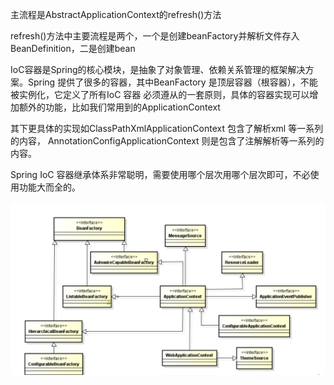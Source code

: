 主流程是AbstractApplicationContext的refresh()方法

refresh()方法中主要流程是两个，一个是创建beanFactory并解析文件存入BeanDefinition，二是创建bean



IoC容器是Spring的核⼼模块，是抽象了对象管理、依赖关系管理的框架解决⽅案。Spring 提供了很多的容器，其中BeanFactory 是顶层容器（根容器），不能被实例化，它定义了所有IoC 容器 必须遵从的⼀套原则，具体的容器实现可以增加额外的功能，⽐如我们常⽤到的ApplicationContext

其下更具体的实现如ClassPathXmlApplicationContext 包含了解析xml 等⼀系列的内容，
AnnotationConfigApplicationContext 则是包含了注解解析等⼀系列的内容。

Spring IoC 容器继承体系⾮常聪明，需要使⽤哪个层次⽤哪个层次即可，不必使⽤功能⼤⽽全的。

<img src="images/[K2%DRKYRAF6H1AFN3}XQPM.png" alt="img" style="zoom:150%;" />